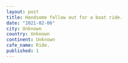 ```yaml
---
layout: post
title: Handsome fellow out for a boat ride.
date: "2021-02-06"
city: Unknown
country: Unknown
continent: Unknown
cafe_name: Ride.
published: 1
---
```

